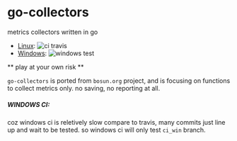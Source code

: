 # go-collectors
metrics collectors written in go

* [Linux][url_travis]: ![ci travis][ci_travis]
* [Windows][url_ci_win]: ![windows test][ci_windows]  

[ci_travis]: https://travis-ci.org/oliveagle/go-collectors.svg "CI Travis"
[ci_windows]: https://ci.appveyor.com/api/projects/status/github/oliveagle/go-collectors?branch=master&svg=true "Windows Build"

[url_travis]: https://travis-ci.org/oliveagle/go-collectors "url travis"
[url_ci_win]: https://ci.appveyor.com/project/oliveagle/go-collectors/build/1.0.20 "url windows ci"


** play at your own risk **

`go-collectors` is ported from `bosun.org` project, and is focusing on functions to collect metrics only. no saving, no reporting at all. 



##### WINDOWS CI:

coz windows ci is reletively slow compare to travis, many commits just line up and wait to be tested. so windows ci will only test `ci_win` branch. 